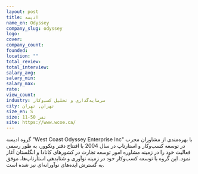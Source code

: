 ```yaml
---
layout: post
title: ادیسه
name_en: Odyssey
company_slug: odyssey
logo: 
cover: 
company_count:
founded:
location: ""
total_review: 
total_interview: 
salary_avg: 
salary_min: 
salary_max: 
rate: 
view_count: 
industry: سرمایه‌گذاری و تحلیل کسب‌وکار
city: تهران, تهران
size_en: S
size: 11-50 نفر
site: https://www.wcoe.ca/
---
```


گروه ادیسه ”West Coast Odyssey Enterprise Inc" با بهره‌مندی از مشاوران مجرب در توسعه کسب‌وکار و استارتاپ در سال 2004 با افتتاح دفتر ونکوور، به طور رسمی فعالیت خود را در زمینه مشاوره امور توسعه تجارت در کشورهای کانادا و انگلستان آغاز نمود.
این گروه با توسعه کسب‌وکار خود در زمینه نوآوری و شتابدهی استارتاپ‌ها، موفق به گسترش ایده‌های نوآورانه‌ای نیز شده است.
